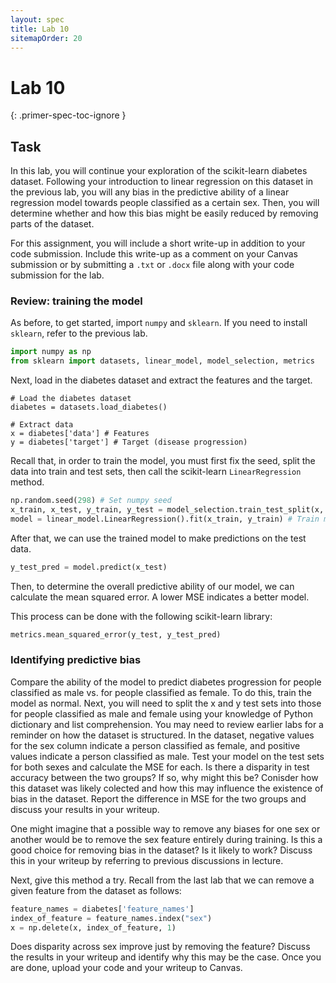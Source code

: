 ```yaml
---
layout: spec
title: Lab 10
sitemapOrder: 20
---
```


Lab 10
==========================
{: .primer-spec-toc-ignore }


## Task
In this lab, you will continue your exploration of the scikit-learn diabetes dataset. Following your introduction to linear regression on this dataset in the previous lab, you will any bias in the predictive ability of a linear regression model towards people classified as a certain sex. Then, you will determine whether and how this bias might be easily reduced by removing parts of the dataset.

For this assignment, you will include a short write-up in addition to your code submission. Include this write-up as a comment on your Canvas submission or by submitting a `.txt` or `.docx` file along with your code submission for the lab.

### Review: training the model
As before, to get started, import `numpy` and `sklearn`. If you need to install `sklearn`, refer to the previous lab.
```python
import numpy as np
from sklearn import datasets, linear_model, model_selection, metrics
```

Next, load in the diabetes dataset and extract the features and the target.
```
# Load the diabetes dataset
diabetes = datasets.load_diabetes()

# Extract data
x = diabetes['data'] # Features
y = diabetes['target'] # Target (disease progression)
```

Recall that, in order to train the model, you must first fix the seed, split the data into train and test sets, then call the scikit-learn `LinearRegression` method.

```python
np.random.seed(298) # Set numpy seed
x_train, x_test, y_train, y_test = model_selection.train_test_split(x, y) # Split data
model = linear_model.LinearRegression().fit(x_train, y_train) # Train model
```

After that, we can use the trained model to make predictions on the test data.
```python
y_test_pred = model.predict(x_test)
```

Then, to determine the overall predictive ability of our model, we can calculate the mean squared error. A lower MSE indicates a better model.

This process can be done with the following scikit-learn library:
```python
metrics.mean_squared_error(y_test, y_test_pred)
```

### Identifying predictive bias
Compare the ability of the model to predict diabetes progression for people classified as male vs. for people classified as female. To do this, train the model as normal. Next, you will need to split the x and y test sets into those for people classified as male and female using your knowledge of Python dictionary and list comprehension. You may need to review earlier labs for a reminder on how the dataset is structured. In the dataset, negative values for the sex column indicate a person classified as female, and positive values indicate a person classified as male. Test your model on the test sets for both sexes and calculate the MSE for each. Is there a disparity in test accuracy between the two groups? If so, why might this be? Conisder how this dataset  was likely colected and how this may influence the existence of bias in the dataset. Report the difference in MSE for the two groups and discuss your results in your writeup.

One might imagine that a possible way to remove any biases for one sex or another would be to remove the sex feature entirely during training. Is this a good choice for removing bias in the dataset? Is it likely to work? Discuss this in your writeup by referring to previous discussions in lecture.

Next, give this method a try. Recall from the last lab that we can remove a given feature from the dataset as follows:
```python
feature_names = diabetes['feature_names']
index_of_feature = feature_names.index("sex")
x = np.delete(x, index_of_feature, 1)
```

Does disparity across sex improve just by removing the feature? Discuss the results in your writeup and identify why this may be the case. Once you are done, upload your code and your writeup to Canvas.
